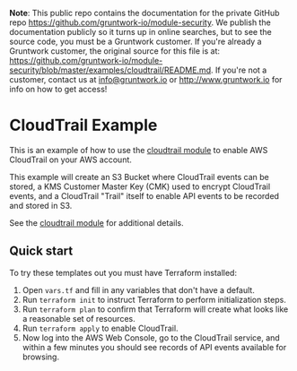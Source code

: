 **Note**: This public repo contains the documentation for the private GitHub repo <https://github.com/gruntwork-io/module-security>.
We publish the documentation publicly so it turns up in online searches, but to see the source code, you must be a Gruntwork customer.
If you're already a Gruntwork customer, the original source for this file is at: <https://github.com/gruntwork-io/module-security/blob/master/examples/cloudtrail/README.md>.
If you're not a customer, contact us at <info@gruntwork.io> or <http://www.gruntwork.io> for info on how to get access!

# CloudTrail Example

This is an example of how to use the [cloudtrail module](/modules/cloudtrail) to enable AWS CloudTrail on your AWS account.

This example will create an S3 Bucket where CloudTrail events can be stored, a KMS Customer Master Key (CMK) used to
encrypt CloudTrail events, and a CloudTrail "Trail" itself to enable API events to be recorded and stored in S3.

See the [cloudtrail module](/modules/cloudtrail) for additional details.

## Quick start

To try these templates out you must have Terraform installed:

1. Open `vars.tf` and fill in any variables that don't have a default.
1. Run `terraform init` to instruct Terraform to perform initialization steps.
1. Run `terraform plan` to confirm that Terraform will create what looks like a reasonable set of resources.
1. Run `terraform apply` to enable CloudTrail.
1. Now log into the AWS Web Console, go to the CloudTrail service, and within a few minutes you should see records of
   API events available for browsing.
